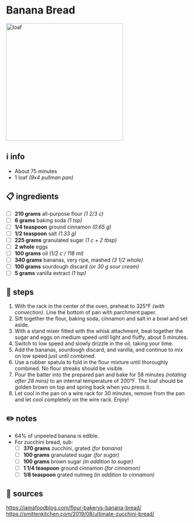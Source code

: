 # Banana Bread
<img src="https://food.fnr.sndimg.com/content/dam/images/food/fullset/2011/8/3/0/CC-Sickelka_flours-famous-banana-bread-recipe-2_s4x3.jpg.rend.hgtvcom.616.462.suffix/1371597759396.jpeg" alt="loaf" width="320"/>

## ℹ️ info
* About 75 minutes  
* 1 loaf *(9x4 pullman pan)*

## 📋 ingredients
- [ ] **210	grams** all-purpose flour *(1 2/3 c)*
- [ ] **6	grams** baking soda *(1 tsp)*
- [ ] **1/4 teaspoon** ground cinnamon *(0.65 g)*
- [ ] **1/2 teaspoon** salt *(1.33 g)*
- [ ] **225 grams** granulated sugar *(1 c + 2 tbsp)*
- [ ] **2	whole** eggs
- [ ] **100 grams** oil *(1/2 c / 118 ml)*
- [ ] **340 grams** bananas, very ripe, mashed *(3 1/2 whole)*
- [ ] **100 grams** sourdough discard *(or 30 g sour cream)*
- [ ] **5	grams** vanilla extract *(1 tsp)*

## 🔪 steps
1. With the rack in the center of the oven, preheat to 325°F *(with convection)*. Line the bottom of pan with parchment paper.
2. Sift together the flour, baking soda, cinnamon and salt in a bowl and set aside.
3. With a stand mixer fitted with the whisk attachment, beat together the sugar and eggs on medium speed until light and fluffy, about 5 minutes.
4. Switch to low speed and slowly drizzle in the oil, taking your time.
5. Add the bananas, sourdough discard, and vanilla, and continue to mix on low speed just until combined.
6. Use a rubber spatula to fold in the flour mixture until thoroughly combined. No flour streaks should be visible.
7. Pour the batter into the prepared pan and bake for 58 minutes *(rotating after 28 mins)* to an internal temperature of 200°F. The loaf should be golden brown on top and spring back when you press it.
8. Let cool in the pan on a wire rack for 30 minutes, remove from the pan and let cool completely on the wire rack. Enjoy!

## ✏️ notes
* 64% of unpeeled banana is edible.
* For zucchini bread, sub:
	- [ ] **370 grams** zucchini, grated *(for banana)*
	- [ ] **100 grams** granulated sugar *(for sugar)*
	- [ ] **100 grams** brown sugar *(in addition to sugar)*
	- [ ] **1 1/4 teaspoon** ground cinnamon *(for cinnamon)*
	- [ ] **1/8 teaspoon** grated nutmeg *(in addition to cinnamon)*

## 🔗 sources
https://iamafoodblog.com/flour-bakerys-banana-bread/  
https://smittenkitchen.com/2019/08/ultimate-zucchini-bread/  
